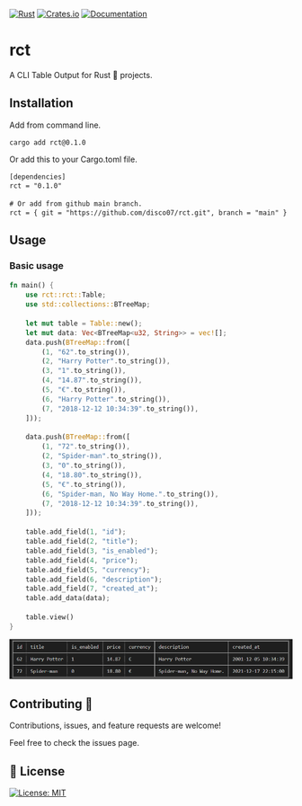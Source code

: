 [![Rust](https://github.com/disco07/rct/actions/workflows/rust.yml/badge.svg?branch=main)](https://github.com/disco07/rct/actions/workflows/rust.yml)
[![Crates.io](https://img.shields.io/crates/v/rct.svg)](https://crates.io/crates/rct)
[![Documentation](https://docs.rs/rct/badge.svg)](https://docs.rs/rct/)
# rct
A CLI Table Output for Rust 🦀 projects.

## Installation
Add from command line.
```
cargo add rct@0.1.0
```
Or add this to your Cargo.toml file.
```
[dependencies]
rct = "0.1.0"

# Or add from github main branch.
rct = { git = "https://github.com/disco07/rct.git", branch = "main" }

```

## Usage
### Basic usage
```rust
fn main() {
    use rct::rct::Table;
    use std::collections::BTreeMap;
    
    let mut table = Table::new();
    let mut data: Vec<BTreeMap<u32, String>> = vec![];
    data.push(BTreeMap::from([
        (1, "62".to_string()),
        (2, "Harry Potter".to_string()),
        (3, "1".to_string()),
        (4, "14.87".to_string()),
        (5, "€".to_string()),
        (6, "Harry Potter".to_string()),
        (7, "2018-12-12 10:34:39".to_string()),
    ]));

    data.push(BTreeMap::from([
        (1, "72".to_string()),
        (2, "Spider-man".to_string()),
        (3, "0".to_string()),
        (4, "18.80".to_string()),
        (5, "€".to_string()),
        (6, "Spider-man, No Way Home.".to_string()),
        (7, "2018-12-12 10:34:39".to_string()),
    ]));

    table.add_field(1, "id");
    table.add_field(2, "title");
    table.add_field(3, "is_enabled");
    table.add_field(4, "price");
    table.add_field(5, "currency");
    table.add_field(6, "description");
    table.add_field(7, "created_at");
    table.add_data(data);

    table.view()
}
```
![Basic bar](images/basic.png)

## Contributing 🤝
Contributions, issues, and feature requests are welcome!

Feel free to check the issues page.

## 📝 License
[![License: MIT](https://img.shields.io/badge/License-MIT-yellow.svg)](https://opensource.org/licenses/MIT)
